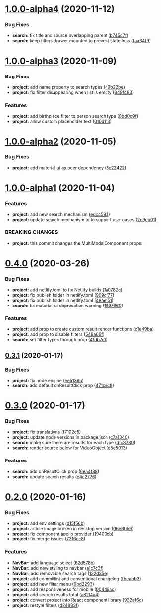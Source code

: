 # [1.0.0-alpha4](https://github.com/Videodock/trompa-multimodal-component/compare/v1.0.0-alpha3...v1.0.0-alpha4) (2020-11-12)


### Bug Fixes

* **search:** fix title and source overlapping parent ([b745c7f](https://github.com/Videodock/trompa-multimodal-component/commit/b745c7fb01a3fd6c13edcc1a29ba69067322cffa))
* **search:** keep filters drawer mounted to prevent state loss ([faa34f9](https://github.com/Videodock/trompa-multimodal-component/commit/faa34f9552106b12d69f85dc66a82b71a563c5fe))



# [1.0.0-alpha3](https://github.com/Videodock/trompa-multimodal-component/compare/v1.0.0-alpha2...v1.0.0-alpha3) (2020-11-09)


### Bug Fixes

* **project:** add name property to search types ([49b22be](https://github.com/Videodock/trompa-multimodal-component/commit/49b22befe3054a3e4a9b36d26b9801d60e46be49))
* **project:** fix filter disappearing when list is empty ([849f483](https://github.com/Videodock/trompa-multimodal-component/commit/849f483f0b3f815d1f232f723b0c484ddad6f273))


### Features

* **project:** add birthplace filter to person search type ([8bd0c9f](https://github.com/Videodock/trompa-multimodal-component/commit/8bd0c9f4343e4d45cda45a97f08f30a0af15e4a4))
* **project:** allow custom placeholder text ([010d113](https://github.com/Videodock/trompa-multimodal-component/commit/010d1131a9e9ae9e6729240b03ba2aa6ea670beb))



# [1.0.0-alpha2](https://github.com/Videodock/trompa-multimodal-component/compare/v1.0.0-alpha1...v1.0.0-alpha2) (2020-11-05)


### Bug Fixes

* **project:** add material ui as peer dependency ([8c22422](https://github.com/Videodock/trompa-multimodal-component/commit/8c22422d03b9a4761822f2046da75e14662926c7))



# [1.0.0-alpha1](https://github.com/Videodock/trompa-multimodal-component/compare/v0.4.0...v1.0.0-alpha1) (2020-11-04)


### Features

* **project:** add new search mechanism ([edc4583](https://github.com/Videodock/trompa-multimodal-component/commit/edc45833e2ab97f2baae0f62736120e1013238f5))
* **project:** update search mechanism to to support use-cases ([2c9cb01](https://github.com/Videodock/trompa-multimodal-component/commit/2c9cb01e05d18992ed8bf6f849198e11358ae21e))


### BREAKING CHANGES

* **project:** this commit changes the MultiModalComponent props.



# [0.4.0](https://github.com/Videodock/trompa-multimodal-component/compare/v0.3.1...v0.4.0) (2020-03-26)


### Bug Fixes

* **project:** add netlify.toml to fix Netlify builds ([1a0782c](https://github.com/Videodock/trompa-multimodal-component/commit/1a0782ca735eefd62b66a0632eaaec37f58b13b6))
* **project:** fix publish folder in netlify.toml ([969cf77](https://github.com/Videodock/trompa-multimodal-component/commit/969cf7762cbff18b5179038be73ae7a60b8da119))
* **project:** fix publish folder in netlify.toml ([48ae151](https://github.com/Videodock/trompa-multimodal-component/commit/48ae1518b1be45fd0549ce3c77bee7f103e0a96e))
* **search:** fix material-ui deprecation warning ([1997660](https://github.com/Videodock/trompa-multimodal-component/commit/19976609bbd5c68fd74f2f9272c58a9841ea22f9))


### Features

* **project:** add prop to create custom result render functions ([c1e49ba](https://github.com/Videodock/trompa-multimodal-component/commit/c1e49ba934ebd8dcb1d09844278894a966a18269))
* **project:** add prop to disable filters ([549a66f](https://github.com/Videodock/trompa-multimodal-component/commit/549a66f3f39a55a56ff1d2f425c6be5270a0eebd))
* **search:** set filter types through prop ([41db7c1](https://github.com/Videodock/trompa-multimodal-component/commit/41db7c1b07d926b5e264dcb72895993802056753))



## [0.3.1](https://github.com/Videodock/trompa-multimodal-component/compare/v0.3.0...v0.3.1) (2020-01-17)


### Bug Fixes

* **project:** fix node engine ([ee5139b](https://github.com/Videodock/trompa-multimodal-component/commit/ee5139b93d8d2af99f679abfddcd9b1f78c755f8))
* **search:** add default onResultClick prop ([471cec8](https://github.com/Videodock/trompa-multimodal-component/commit/471cec85731ede7f960f28d98a7b1c8b6ba55d0a))



# [0.3.0](https://github.com/Videodock/trompa-multimodal-component/compare/v0.2.0...v0.3.0) (2020-01-17)


### Bug Fixes

* **project:** fix translations ([f7102c5](https://github.com/Videodock/trompa-multimodal-component/commit/f7102c5b98ec9d9776069ae33109e4dab7645a7c))
* **project:** update node versions in package.json ([c7a1340](https://github.com/Videodock/trompa-multimodal-component/commit/c7a1340aeb50196e218ca4641273d3b03b67b582))
* **search:** make sure there are results for each type ([dfc8730](https://github.com/Videodock/trompa-multimodal-component/commit/dfc8730cb6ada1dab738a83b882ed3b492e9b968))
* **search:** render source below for VideoObject ([d5e5013](https://github.com/Videodock/trompa-multimodal-component/commit/d5e5013d0bc3c9e8ba233a807266811fbcf8c69c))


### Features

* **search:** add onResultClick prop ([6ea4f38](https://github.com/Videodock/trompa-multimodal-component/commit/6ea4f38a82e1d7c2b01401a356040c0893d1c756))
* **search:** update search results ([e4c2776](https://github.com/Videodock/trompa-multimodal-component/commit/e4c2776c86ef6dc649522f617d3cd6d11c7d5e65))



# [0.2.0](https://github.com/Videodock/trompa-multimodal-component/compare/d15f56bdfa10ec5ca5407ef04eab210a0bbc9397...v0.2.0) (2020-01-16)


### Bug Fixes

* **project:** add env settings ([d15f56b](https://github.com/Videodock/trompa-multimodal-component/commit/d15f56bdfa10ec5ca5407ef04eab210a0bbc9397))
* **project:** article image broken in desktop version ([06e6056](https://github.com/Videodock/trompa-multimodal-component/commit/06e60561a06bcaea1509c60ca0b4d8d2dadfed18))
* **project:** fix component apollo provider ([19400cb](https://github.com/Videodock/trompa-multimodal-component/commit/19400cb1ae11d9fb2eb8048111f0f757d028f169))
* **project:** fix merge issues ([7316cc8](https://github.com/Videodock/trompa-multimodal-component/commit/7316cc8dc83162eab7e3e74d005e6318fe92c543))


### Features

* **NavBar:** add language select ([62d578b](https://github.com/Videodock/trompa-multimodal-component/commit/62d578b79dd40dcde40dd9df4aec17b8a1eb5b5e))
* **NavBar:** add new styling to navbar ([a1c7c3f](https://github.com/Videodock/trompa-multimodal-component/commit/a1c7c3f93049a95f2c0f9f2fade935ee39e048a7))
* **NavBar:** add removable search tags ([122d35e](https://github.com/Videodock/trompa-multimodal-component/commit/122d35ec104d677c32ef42c16bffe3c2fb8eba80))
* **project:** add commitlint and conventional changelog ([fbeabb3](https://github.com/Videodock/trompa-multimodal-component/commit/fbeabb31b298fe80ce33895c9d2f64c055c299d9))
* **project:** add new filter menu ([9bd2293](https://github.com/Videodock/trompa-multimodal-component/commit/9bd229389bbd03b5b2b9ff07bea1a2b3e5aa2929))
* **project:** add responsiveness for mobile ([00446ac](https://github.com/Videodock/trompa-multimodal-component/commit/00446acc9c1f6014f63581be0c5104800131df53))
* **project:** add search results total ([a82f4a4](https://github.com/Videodock/trompa-multimodal-component/commit/a82f4a4daa595a303b93ebb211d9f7de08245d39))
* **project:** convert project into React component library ([932af6c](https://github.com/Videodock/trompa-multimodal-component/commit/932af6c73d8109cd9d107cda115e9f4dbd9f7b78))
* **project:** restyle filters ([d24883f](https://github.com/Videodock/trompa-multimodal-component/commit/d24883f9bb49006b426dcec2b07aad4f5ef690f7))




